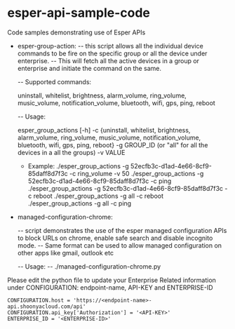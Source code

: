 # esper-api-sample-code
Code samples demonstrating use of Esper APIs

- esper-group-action:
  -- this script allows all the individual device commands to be
     fire on the specific group or all the device under enterprise.
  -- This will fetch all the active devices in a group or enterprise and initiate the
     command on the same.
     
  -- Supported commands:

     uninstall, whitelist, brightness, alarm_volume, ring_volume, music_volume, notification_volume, bluetooth, wifi, gps, ping, reboot
  
  -- Usage:

     esper_group_actions [-h]
      -c {uninstall, whitelist, brightness, alarm_volume, ring_volume, music_volume, notification_volume, bluetooth, wifi, gps, ping, reboot}
      -g GROUP_ID (or "all" for all the devices in a all the groups)
      -v VALUE
   
   - Example:
      ./esper_group_actions -g 52ecfb3c-d1ad-4e66-8cf9-85daff8d7f3c -c ring_volume -v 50
      ./esper_group_actions -g 52ecfb3c-d1ad-4e66-8cf9-85daff8d7f3c -c ping
      ./esper_group_actions -g 52ecfb3c-d1ad-4e66-8cf9-85daff8d7f3c -c reboot
      ./esper_group_actions -g all -c reboot
      ./esper_group_actions -g all -c ping


     
- managed-configuration-chrome:

  -- script demonstrates the use of the esper managed configuration APIs
     to block URLs on chrome, enable safe search and disable incognito mode.
  -- Same format can be used to allow managed configuration on other apps like
     gmail, outlook etc
     
   -- Usage:
    -- ./managed-configuration-chrome.py
 

Please edit the python file to update your Enterprise Related information
under CONFIGURATION: endpoint-name, API-KEY and ENTERPRISE-ID

```
CONFIGURATION.host = 'https://<endpoint-name>-api.shoonyacloud.com/api'
CONFIGURATION.api_key['Authorization'] = '<API-KEY>'
ENTERPRISE_ID = '<ENTERPRISE-ID>'
```
